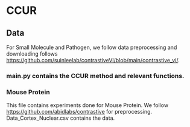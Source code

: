 # CCUR

## Data 
For Small Molecule and Pathogen, we follow data preprocessing and downloading follows https://github.com/suinleelab/contrastiveVI/blob/main/contrastive_vi/. 

### main.py contains the CCUR method and relevant functions.

### Mouse Protein
This file contains experiments done for Mouse Protein. We follow https://github.com/abidlabs/contrastive for preprocessing. Data_Cortex_Nuclear.csv contains the data.





